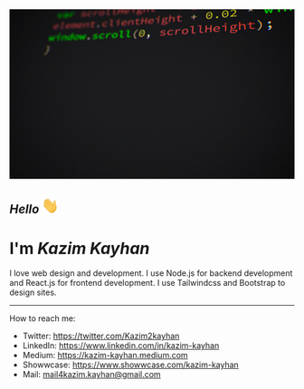<img src="coding.gif" width="100%" height="300px">

## _Hello_ <img src="wave.gif" width="30px">

# I'm **_Kazim Kayhan_**

I love web design and development. I use Node.js for backend development and React.js for frontend development. I use Tailwindcss and Bootstrap to design sites.

---

How to reach me:

- Twitter: https://twitter.com/Kazim2kayhan
- LinkedIn: https://www.linkedin.com/in/kazim-kayhan
- Medium: https://kazim-kayhan.medium.com
- Showwcase: https://www.showwcase.com/kazim-kayhan
- Mail: <a href="mailto:mail4kazim.kayhan@gmail.com">mail4kazim.kayhan@gmail.com</a>